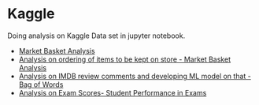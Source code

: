 # Kaggle
Doing analysis on Kaggle Data set in jupyter notebook.

* [Market Basket Analysis](https://github.com/simplyshravan/Kaggle/blob/master/kaggle_bakery_transaction_market_basket_analysis.py)  
* [Analysis on ordering of items to be kept on store - Market Basket Analysis](https://github.com/simplyshravan/Kaggle/blob/master/Kaggle_bakery_transaction_market_basket_analysis.ipynb)
* [Analysis on IMDB review comments and developing ML model on that - Bag of Words](https://github.com/simplyshravan/Kaggle/blob/master/Kaggle_bakery_transaction_market_basket_analysis.ipynb)
* [Analysis on Exam Scores- Student Performance in Exams](https://github.com/simplyshravan/Kaggle/blob/master/Kaggle_Student_Performance_in_Exams.ipynb)
